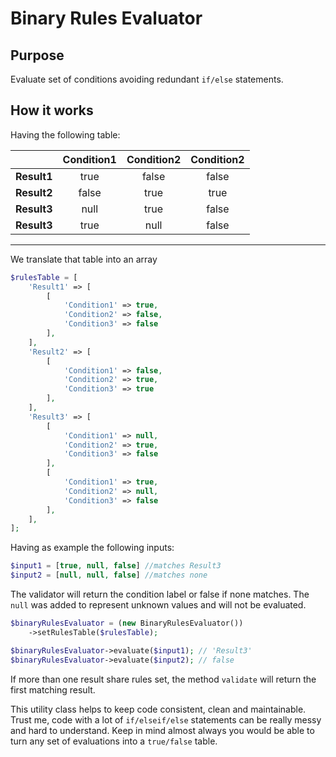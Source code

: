# Binary Rules Evaluator

## Purpose
Evaluate set of conditions avoiding redundant `if/else` statements.

## How it works
Having the following table:

|              | Condition1 | Condition2 | Condition2 |
|:-------------|:----------:|:----------:|:----------:|
| **Result1**  |    true    |   false    |   false    |
| **Result2**  |   false    |    true    |    true    |
| **Result3**  |    null    |    true    |   false    |
| **Result3**  |    true    |    null    |   false    |
 -------------------------------------------------------

We translate that table into an array
```php
$rulesTable = [
    'Result1' => [
        [
            'Condition1' => true,
            'Condition2' => false,
            'Condition3' => false
        ],
    ],
    'Result2' => [
        [
            'Condition1' => false,
            'Condition2' => true,
            'Condition3' => true
        ],
    ],
    'Result3' => [
        [
            'Condition1' => null,
            'Condition2' => true,
            'Condition3' => false
        ],
        [
            'Condition1' => true,
            'Condition2' => null,
            'Condition3' => false
        ],
    ],
];
```
Having as example the following inputs:
```php
$input1 = [true, null, false] //matches Result3
$input2 = [null, null, false] //matches none
```
The validator will return the condition label or false if
none matches. The `null` was added to represent unknown values
and will not be evaluated.

```php
$binaryRulesEvaluator = (new BinaryRulesEvaluator())
    ->setRulesTable($rulesTable);

$binaryRulesEvaluator->evaluate($input1); // 'Result3'
$binaryRulesEvaluator->evaluate($input2); // false
```

If more than one result share rules set, the method `validate`
will return the first matching result.

This utility class helps to keep code consistent, clean and maintainable.
Trust me, code with a lot of `if/elseif/else` statements can be
really messy and hard to understand.
Keep in mind almost always you would be able to turn any set of evaluations into a 
`true/false` table.